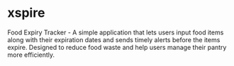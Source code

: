 # xspire
Food Expiry Tracker - A simple application that lets users input food items along with their expiration dates and sends timely alerts before the items expire. Designed to reduce food waste and help users manage their pantry more efficiently.
